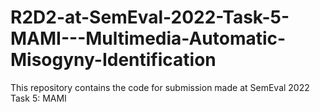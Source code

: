 # R2D2-at-SemEval-2022-Task-5-MAMI---Multimedia-Automatic-Misogyny-Identification
This repository contains the code for submission made at SemEval 2022 Task 5: MAMI
